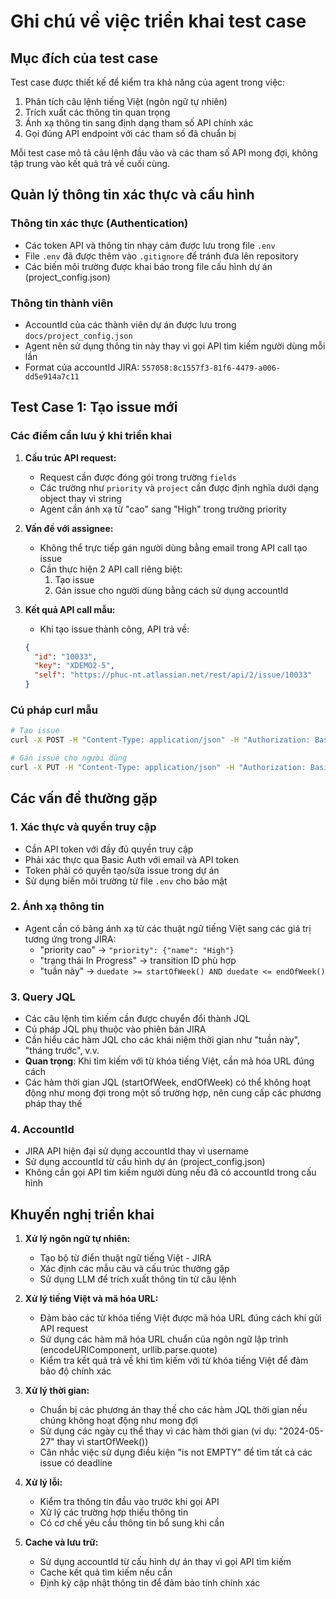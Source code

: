 # Ghi chú về việc triển khai test case

## Mục đích của test case
Test case được thiết kế để kiểm tra khả năng của agent trong việc:
1. Phân tích câu lệnh tiếng Việt (ngôn ngữ tự nhiên) 
2. Trích xuất các thông tin quan trọng
3. Ánh xạ thông tin sang định dạng tham số API chính xác
4. Gọi đúng API endpoint với các tham số đã chuẩn bị

Mỗi test case mô tả câu lệnh đầu vào và các tham số API mong đợi, không tập trung vào kết quả trả về cuối cùng.

## Quản lý thông tin xác thực và cấu hình

### Thông tin xác thực (Authentication)
- Các token API và thông tin nhạy cảm được lưu trong file `.env`
- File `.env` đã được thêm vào `.gitignore` để tránh đưa lên repository
- Các biến môi trường được khai báo trong file cấu hình dự án (project_config.json)

### Thông tin thành viên
- AccountId của các thành viên dự án được lưu trong `docs/project_config.json`
- Agent nên sử dụng thông tin này thay vì gọi API tìm kiếm người dùng mỗi lần
- Format của accountId JIRA: `557058:8c1557f3-81f6-4479-a006-dd5e914a7c11`

## Test Case 1: Tạo issue mới

### Các điểm cần lưu ý khi triển khai
1. **Cấu trúc API request:**
   - Request cần được đóng gói trong trường `fields`
   - Các trường như `priority` và `project` cần được định nghĩa dưới dạng object thay vì string
   - Agent cần ánh xạ từ "cao" sang "High" trong trường priority

2. **Vấn đề với assignee:**
   - Không thể trực tiếp gán người dùng bằng email trong API call tạo issue
   - Cần thực hiện 2 API call riêng biệt:
     1. Tạo issue
     2. Gán issue cho người dùng bằng cách sử dụng accountId

3. **Kết quả API call mẫu:**
   - Khi tạo issue thành công, API trả về:
   ```json
   {
     "id": "10033",
     "key": "XDEMO2-5",
     "self": "https://phuc-nt.atlassian.net/rest/api/2/issue/10033"
   }
   ```

### Cú pháp curl mẫu
```bash
# Tạo issue
curl -X POST -H "Content-Type: application/json" -H "Authorization: Basic $(echo -n '$JIRA_EMAIL:$JIRA_API_TOKEN' | base64)" "https://phuc-nt.atlassian.net/rest/api/2/issue" -d '{"fields":{"project":{"key":"XDEMO2"},"summary":"Cập nhật tính năng đăng nhập","description":"Cần cập nhật lại API xác thực người dùng","issuetype":{"name":"Task"},"priority":{"name":"High"}}}'

# Gán issue cho người dùng
curl -X PUT -H "Content-Type: application/json" -H "Authorization: Basic $(echo -n '$JIRA_EMAIL:$JIRA_API_TOKEN' | base64)" "https://phuc-nt.atlassian.net/rest/api/2/issue/XDEMO2-6/assignee" -d '{"accountId":"557058:8c1557f3-81f6-4479-a006-dd5e914a7c11"}'
```

## Các vấn đề thường gặp

### 1. Xác thực và quyền truy cập
- Cần API token với đầy đủ quyền truy cập
- Phải xác thực qua Basic Auth với email và API token
- Token phải có quyền tạo/sửa issue trong dự án
- Sử dụng biến môi trường từ file `.env` cho bảo mật

### 2. Ánh xạ thông tin
- Agent cần có bảng ánh xạ từ các thuật ngữ tiếng Việt sang các giá trị tương ứng trong JIRA:
  - "priority cao" -> `"priority": {"name": "High"}`
  - "trạng thái In Progress" -> transition ID phù hợp
  - "tuần này" -> `duedate >= startOfWeek() AND duedate <= endOfWeek()`

### 3. Query JQL
- Các câu lệnh tìm kiếm cần được chuyển đổi thành JQL
- Cú pháp JQL phụ thuộc vào phiên bản JIRA
- Cần hiểu các hàm JQL cho các khái niệm thời gian như "tuần này", "tháng trước", v.v.
- **Quan trọng**: Khi tìm kiếm với từ khóa tiếng Việt, cần mã hóa URL đúng cách
- Các hàm thời gian JQL (startOfWeek, endOfWeek) có thể không hoạt động như mong đợi trong một số trường hợp, nên cung cấp các phương pháp thay thế

### 4. AccountId
- JIRA API hiện đại sử dụng accountId thay vì username
- Sử dụng accountId từ cấu hình dự án (project_config.json)
- Không cần gọi API tìm kiếm người dùng nếu đã có accountId trong cấu hình

## Khuyến nghị triển khai

1. **Xử lý ngôn ngữ tự nhiên:**
   - Tạo bộ từ điển thuật ngữ tiếng Việt - JIRA
   - Xác định các mẫu câu và cấu trúc thường gặp
   - Sử dụng LLM để trích xuất thông tin từ câu lệnh

2. **Xử lý tiếng Việt và mã hóa URL:**
   - Đảm bảo các từ khóa tiếng Việt được mã hóa URL đúng cách khi gửi API request
   - Sử dụng các hàm mã hóa URL chuẩn của ngôn ngữ lập trình (encodeURIComponent, urllib.parse.quote)
   - Kiểm tra kết quả trả về khi tìm kiếm với từ khóa tiếng Việt để đảm bảo độ chính xác

3. **Xử lý thời gian:**
   - Chuẩn bị các phương án thay thế cho các hàm JQL thời gian nếu chúng không hoạt động như mong đợi
   - Sử dụng các ngày cụ thể thay vì các hàm thời gian (ví dụ: "2024-05-27" thay vì startOfWeek())
   - Cân nhắc việc sử dụng điều kiện "is not EMPTY" để tìm tất cả các issue có deadline

4. **Xử lý lỗi:**
   - Kiểm tra thông tin đầu vào trước khi gọi API
   - Xử lý các trường hợp thiếu thông tin
   - Có cơ chế yêu cầu thông tin bổ sung khi cần

5. **Cache và lưu trữ:**
   - Sử dụng accountId từ cấu hình dự án thay vì gọi API tìm kiếm
   - Cache kết quả tìm kiếm nếu cần
   - Định kỳ cập nhật thông tin để đảm bảo tính chính xác 